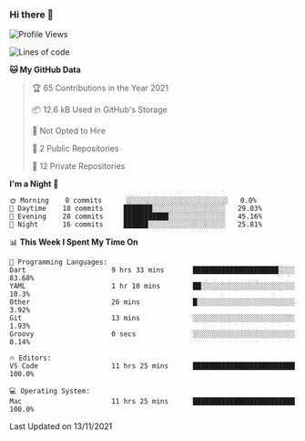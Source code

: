 ### Hi there 👋

<!--
**utkugedik/utkugedik** is a ✨ _special_ ✨ repository because its `README.md` (this file) appears on your GitHub profile.

Here are some ideas to get you started:

- 🔭 I’m currently working on ...
- 🌱 I’m currently learning ...
- 👯 I’m looking to collaborate on ...
- 🤔 I’m looking for help with ...
- 💬 Ask me about ...
- 📫 How to reach me: ...
- 😄 Pronouns: ...
- ⚡ Fun fact: ...
-->

<!--START_SECTION:waka-->
![Profile Views](http://img.shields.io/badge/Profile%20Views-0-blue)

![Lines of code](https://img.shields.io/badge/From%20Hello%20World%20I%27ve%20Written-19759%20lines%20of%20code-blue)

**🐱 My GitHub Data** 

> 🏆 65 Contributions in the Year 2021
 > 
> 📦 12.6 kB Used in GitHub's Storage 
 > 
> 🚫 Not Opted to Hire
 > 
> 📜 2 Public Repositories 
 > 
> 🔑 12 Private Repositories  
 > 
**I'm a Night 🦉** 

```text
🌞 Morning    0 commits      ░░░░░░░░░░░░░░░░░░░░░░░░░   0.0% 
🌆 Daytime    18 commits     ███████░░░░░░░░░░░░░░░░░░   29.03% 
🌃 Evening    28 commits     ███████████░░░░░░░░░░░░░░   45.16% 
🌙 Night      16 commits     ██████░░░░░░░░░░░░░░░░░░░   25.81%

```


📊 **This Week I Spent My Time On** 

```text
💬 Programming Languages: 
Dart                     9 hrs 33 mins       █████████████████████░░░░   83.68% 
YAML                     1 hr 10 mins        ██░░░░░░░░░░░░░░░░░░░░░░░   10.3% 
Other                    26 mins             █░░░░░░░░░░░░░░░░░░░░░░░░   3.92% 
Git                      13 mins             ░░░░░░░░░░░░░░░░░░░░░░░░░   1.93% 
Groovy                   0 secs              ░░░░░░░░░░░░░░░░░░░░░░░░░   0.14%

🔥 Editors: 
VS Code                  11 hrs 25 mins      █████████████████████████   100.0%

💻 Operating System: 
Mac                      11 hrs 25 mins      █████████████████████████   100.0%

```


 Last Updated on 13/11/2021
<!--END_SECTION:waka-->
